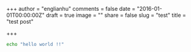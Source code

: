 +++
author = "englianhu"
comments = false
date = "2016-01-01T00:00:00Z"
draft = true
image = ""
share = false
slug = "test"
title = "test post"

+++
```bash
echo "hello world !!"
```
